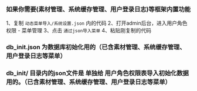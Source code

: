 ### 如果你需要(素材管理、系统缓存管理、用户登录日志)等框架内置功能
1、复制 `动态菜单导入/系统设置.json` 内的代码
2、打开admin后台，进入用户角色权限 - 菜单管理 
3、点击 `通过json导入菜单`
4、粘贴刚复制的代码

### db_init.json 为数据库初始化用的（已含素材管理、系统缓存管理、用户登录日志等菜单）

### db_init/ 目录内的json文件是 单独给 用户角色权限表导入初始化数据用的。（已含素材管理、系统缓存管理、用户登录日志等菜单）
